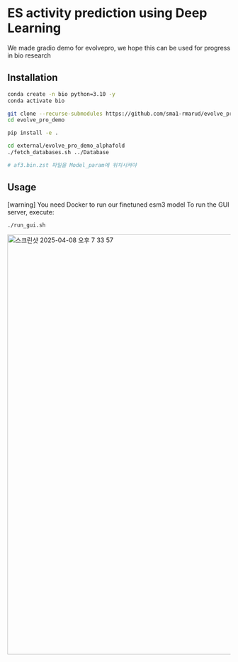 # ES activity prediction using Deep Learning

We made gradio demo for evolvepro, we hope this can be used for progress in bio research

## Installation

```bash
conda create -n bio python=3.10 -y
conda activate bio

git clone --recurse-submodules https://github.com/sma1-rmarud/evolve_pro_demo.git
cd evolve_pro_demo

pip install -e .

cd external/evolve_pro_demo_alphafold
./fetch_databases.sh ../Database

# af3.bin.zst 파일을 Model_param에 위치시켜야 

```

## Usage
[warning] You need Docker to run our finetuned esm3 model
To run the GUI server, execute: 
```bash
./run_gui.sh
```

<img width="946" alt="스크린샷 2025-04-08 오후 7 33 57" src="https://github.com/user-attachments/assets/fc69f343-ea4b-4a14-aa87-ae6f42277d76" />
